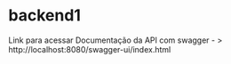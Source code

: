 # backend1

Link para acessar Documentação da API com swagger - > http://localhost:8080/swagger-ui/index.html
